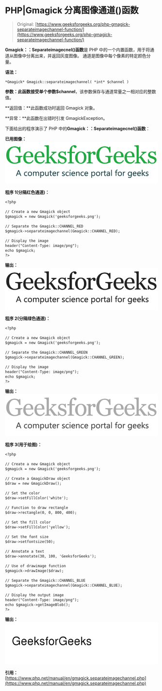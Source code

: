 # PHP|Gmagick 分离图像通道()函数

> Original: [https://www.geeksforgeeks.org/php-gmagick-separateimagechannel-function/](https://www.geeksforgeeks.org/php-gmagick-separateimagechannel-function/)

**Gmagick：：Separateimagecnel()函数**是 PHP 中的一个内置函数，用于将通道从图像中分离出来，并返回灰度图像。 通道是图像中每个像素的特定颜色分量。

**语法：**

```
*Gmagick* Gmagick::separateimagechannel( *int* $channel )
```

**参数：**此函数接受单个参数**$channel**，该参数保存与通道常量之一相对应的整数值。

**返回值：**此函数成功时返回 Gmagick 对象。

**异常：**此函数在出错时引发 GmagickException。

下面给出的程序演示了 PHP 中的**Gmagick：：Separateimagecnel()函数**：

**已用图像：**
![](img/07c99ec29e7a50fc3ea91a9d4a8d2f31.png)

**程序 1(分隔红色通道)：**

```
<?php

// Create a new Gmagick object
$gmagick = new Gmagick('geeksforgeeks.png');

// Separate the Gmagick::CHANNEL_RED
$gmagick->separateimagechannel(Gmagick::CHANNEL_RED);

// Display the image
header("Content-Type: image/png");
echo $gmagick;
?>
```

**输出：**
![](img/2e7b1023fb1265fc3ca35bd376a819b2.png)

**程序 2(分隔绿色通道)：**

```
<?php

// Create a new Gmagick object
$gmagick = new Gmagick('geeksforgeeks.png');

// Separate the Gmagick::CHANNEL_GREEN
$gmagick->separateimagechannel(Gmagick::CHANNEL_GREEN);

// Display the image
header("Content-Type: image/png");
echo $gmagick;
?>
```

**输出：**
![](img/2b56f0b2bf08dd85b193dc56c794d9b7.png)

**程序 3(用于绘图)：**

```
<?php

// Create a new Gmagick object
$gmagick = new Gmagick('geeksforgeeks.png');

// Create a GmagickDraw object
$draw = new GmagickDraw();

// Set the color
$draw->setFillColor('white');

// Function to draw rectangle
$draw->rectangle(0, 0, 800, 400);

// Set the fill color
$draw->setFillColor('yellow');

// Set the font size
$draw->setfontsize(50);

// Annotate a text
$draw->annotate(30, 100, 'GeeksforGeeks');

// Use of drawimage function
$gmagick->drawImage($draw);

// Separate the Gmagick::CHANNEL_BLUE
$gmagick->separateimagechannel(Gmagick::CHANNEL_BLUE);

// Display the output image
header("Content-Type: image/png");
echo $gmagick->getImageBlob();
?>
```

**输出：**
![](img/a80d25d09ab7c8c01b80f9f12c9d2b4a.png)

**引用：**[https://www.php.net/manual/en/gmagick.separateimagechannel.php](https://www.php.net/manual/en/gmagick.separateimagechannel.php)